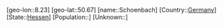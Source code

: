﻿---
location: [50.67,8.23]
type: City
tags:
- geo/City


SpocWebEntityId: 34133
isDeleted: false
confidential: public

---
[geo-lon::8.23]
[geo-lat::50.67]
[name::Schoenbach]
[Country::[Germany](geo/Continent/Europe/Germany.md)]
[State::[Hessen](geo/Continent/Europe/Germany/Hessen.md)]
[Population::]
[Unknown::]

